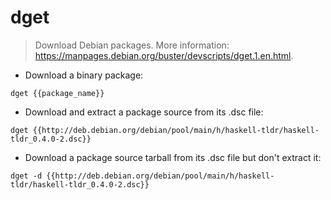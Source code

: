 # dget

> Download Debian packages.
> More information: <https://manpages.debian.org/buster/devscripts/dget.1.en.html>.

- Download a binary package:

`dget {{package_name}}`

- Download and extract a package source from its .dsc file:

`dget {{http://deb.debian.org/debian/pool/main/h/haskell-tldr/haskell-tldr_0.4.0-2.dsc}}`

- Download a package source tarball from its .dsc file but don't extract it:

`dget -d {{http://deb.debian.org/debian/pool/main/h/haskell-tldr/haskell-tldr_0.4.0-2.dsc}}`
